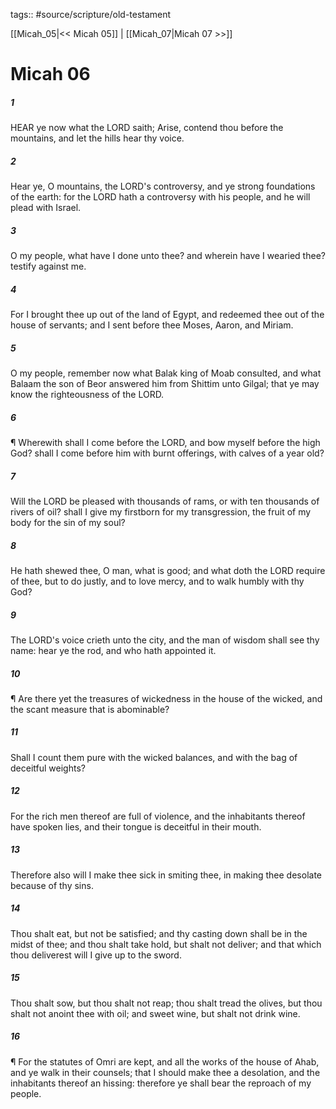 tags:: #source/scripture/old-testament

[[Micah_05|<< Micah 05]] | [[Micah_07|Micah 07 >>]]

# Micah 06

##### 1

HEAR ye now what the LORD saith; Arise, contend thou before the mountains, and let the hills hear thy voice.

##### 2

Hear ye, O mountains, the LORD's controversy, and ye strong foundations of the earth: for the LORD hath a controversy with his people, and he will plead with Israel.

##### 3

O my people, what have I done unto thee? and wherein have I wearied thee? testify against me.

##### 4

For I brought thee up out of the land of Egypt, and redeemed thee out of the house of servants; and I sent before thee Moses, Aaron, and Miriam.

##### 5

O my people, remember now what Balak king of Moab consulted, and what Balaam the son of Beor answered him from Shittim unto Gilgal; that ye may know the righteousness of the LORD.

##### 6

¶ Wherewith shall I come before the LORD, and bow myself before the high God? shall I come before him with burnt offerings, with calves of a year old?

##### 7

Will the LORD be pleased with thousands of rams, or with ten thousands of rivers of oil? shall I give my firstborn for my transgression, the fruit of my body for the sin of my soul?

##### 8

He hath shewed thee, O man, what is good; and what doth the LORD require of thee, but to do justly, and to love mercy, and to walk humbly with thy God?

##### 9

The LORD's voice crieth unto the city, and the man of wisdom shall see thy name: hear ye the rod, and who hath appointed it.

##### 10

¶ Are there yet the treasures of wickedness in the house of the wicked, and the scant measure that is abominable?

##### 11

Shall I count them pure with the wicked balances, and with the bag of deceitful weights?

##### 12

For the rich men thereof are full of violence, and the inhabitants thereof have spoken lies, and their tongue is deceitful in their mouth.

##### 13

Therefore also will I make thee sick in smiting thee, in making thee desolate because of thy sins.

##### 14

Thou shalt eat, but not be satisfied; and thy casting down shall be in the midst of thee; and thou shalt take hold, but shalt not deliver; and that which thou deliverest will I give up to the sword.

##### 15

Thou shalt sow, but thou shalt not reap; thou shalt tread the olives, but thou shalt not anoint thee with oil; and sweet wine, but shalt not drink wine.

##### 16

¶ For the statutes of Omri are kept, and all the works of the house of Ahab, and ye walk in their counsels; that I should make thee a desolation, and the inhabitants thereof an hissing: therefore ye shall bear the reproach of my people.
